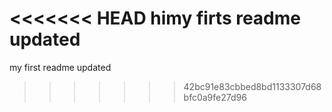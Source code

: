 <<<<<<< HEAD
himy firts readme updated
=======
my first readme updated
>>>>>>> 42bc91e83cbbed8bd1133307d68bfc0a9fe27d96
